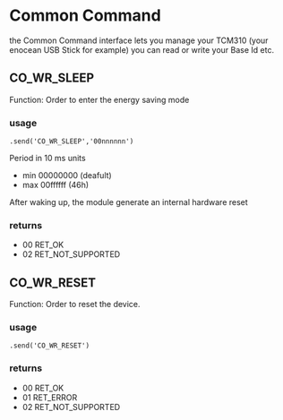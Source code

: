# Common Command

the Common Command interface lets you manage your TCM310 (your enocean USB Stick for example) you can read or write 
your Base Id etc.


## CO_WR_SLEEP

Function: Order to enter the energy saving mode

### usage

    .send('CO_WR_SLEEP','00nnnnnn')

Period in 10 ms units

* min 00000000 (deafult)
* max 00ffffff (46h)

After waking up, the module generate an
internal hardware reset

### returns

* 00 RET_OK
* 02 RET_NOT_SUPPORTED

## CO_WR_RESET

Function: Order to reset the device.

### usage

    .send('CO_WR_RESET')

### returns

* 00 RET_OK
* 01 RET_ERROR
* 02 RET_NOT_SUPPORTED
